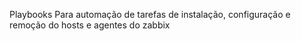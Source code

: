 Playbooks Para automação de tarefas de instalação, configuração e remoção do hosts e agentes do zabbix
